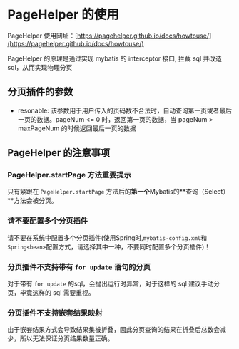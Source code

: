 # PageHelper 的使用

PageHelper 使用网址：[https://pagehelper.github.io/docs/howtouse/](https://pagehelper.github.io/docs/howtouse/)

PageHelper 的原理是通过实现 mybatis 的 interceptor 接口, 拦截 sql 并改造 sql，从而实现物理分页

## 分页插件的参数

- resonable: 该参数用于用户传入的页码数不合法时，自动查询第一页或者最后一页的数据。pageNum <= 0 时，返回第一页的数据，当 pageNum > maxPageNum 的时候返回最后一页的数据

## PageHelper 的注意事项

### PageHelper.startPage 方法重要提示

只有紧跟在 `PageHelper.startPage` 方法后的**第一个**Mybatis的**查询（Select）**方法会被分页。

### 请不要配置多个分页插件

请不要在系统中配置多个分页插件(使用Spring时,`mybatis-config.xml`和`Spring<bean>`配置方式，请选择其中一种，不要同时配置多个分页插件)！

### 分页插件不支持带有 `for update` 语句的分页

对于带有 `for update` 的sql，会抛出运行时异常，对于这样的 sql 建议手动分页，毕竟这样的 sql 需要重视。

### 分页插件不支持嵌套结果映射

由于嵌套结果方式会导致结果集被折叠，因此分页查询的结果在折叠后总数会减少，所以无法保证分页结果数量正确。